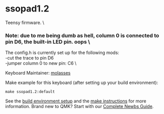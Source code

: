# ssopad1.2
Teensy firmware. \

### Note: due to me being dumb as hell, column 0 is connected to pin D6, the built-in LED pin. oops \
The config.h is currently set up for the following mods: \
-cut the trace to pin D6 \
-jumper column 0 to new pin: C6 \

Keyboard Maintainer: [molasses](https://github.com/JarofMolasses)  

Make example for this keyboard (after setting up your build environment):

    make ssopad1.2:default

See the [build environment setup](https://docs.qmk.fm/#/getting_started_build_tools) and the [make instructions](https://docs.qmk.fm/#/getting_started_make_guide) for more information. Brand new to QMK? Start with our [Complete Newbs Guide](https://docs.qmk.fm/#/newbs).
